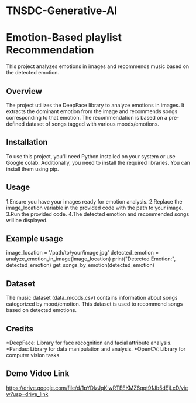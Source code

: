 # TNSDC-Generative-AI
# Emotion-Based playlist Recommendation

This project analyzes emotions in images and recommends music based on the detected emotion.

## Overview

The project utilizes the DeepFace library to analyze emotions in images. It extracts the dominant emotion from the image and recommends songs corresponding to that emotion. The recommendation is based on a pre-defined dataset of songs tagged with various moods/emotions.

## Installation

To use this project, you'll need Python installed on your system or use Google colab. Additionally, you need to install the required libraries. You can install them using pip.

## Usage
1.Ensure you have your images ready for emotion analysis.
2.Replace the image_location variable in the provided code with the path to your image.
3.Run the provided code.
4.The detected emotion and recommended songs will be displayed.

## Example usage
image_location = '/path/to/your/image.jpg'
detected_emotion = analyze_emotion_in_image(image_location)
print("Detected Emotion:", detected_emotion)
get_songs_by_emotion(detected_emotion)

## Dataset
The music dataset (data_moods.csv) contains information about songs categorized by mood/emotion. This dataset is used to recommend songs based on detected emotions.

## Credits
*DeepFace: Library for face recognition and facial attribute analysis.
*Pandas: Library for data manipulation and analysis.
*OpenCV: Library for computer vision tasks.
## Demo Video Link
https://drive.google.com/file/d/1pYDlzJqKiwRTEEKMZ6gpt91Jb5dEjLcD/view?usp=drive_link
